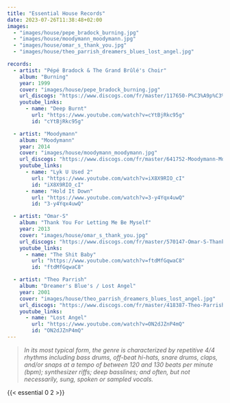 ```yaml
---
title: "Essential House Records"
date: 2023-07-26T11:38:48+02:00
images:
  - "images/house/pepe_bradock_burning.jpg"
  - "images/house/moodymann_moodymann.jpg"
  - "images/house/omar_s_thank_you.jpg"
  - "images/house/theo_parrish_dreamers_blues_lost_angel.jpg"

records:
  - artist: "Pépé Bradock & The Grand Brûlé's Choir"
    album: "Burning"
    year: 1999
    cover: "images/house/pepe_bradock_burning.jpg"
    url_discogs: "https://www.discogs.com/fr/master/117650-P%C3%A9p%C3%A9-Bradock-The-Grand-Br%C3%BBl%C3%A9s-Choir-Burning"
    youtube_links:
      - name: "Deep Burnt"
        url: "https://www.youtube.com/watch?v=cYtBjRkc95g"
        id: "cYtBjRkc95g"

  - artist: "Moodymann"
    album: "Moodymann"
    year: 2014
    cover: "images/house/moodymann_moodymann.jpg"
    url_discogs: "https://www.discogs.com/fr/master/641752-Moodymann-Moodymann"
    youtube_links:
      - name: "Lyk U Used 2"
        url: "https://www.youtube.com/watch?v=iX8X9RIO_cI"
        id: "iX8X9RIO_cI"
      - name: "Hold It Down"
        url: "https://www.youtube.com/watch?v=3-y4Yqx4uwQ"
        id: "3-y4Yqx4uwQ"

  - artist: "Omar-S"
    album: "Thank You For Letting Me Be Myself"
    year: 2013
    cover: "images/house/omar_s_thank_you.jpg"
    url_discogs: "https://www.discogs.com/fr/master/570147-Omar-S-Thank-You-For-Letting-Me-Be-Myself"
    youtube_links:
      - name: "The Shit Baby"
        url: "https://www.youtube.com/watch?v=ftdMfGqwaC8"
        id: "ftdMfGqwaC8"

  - artist: "Theo Parrish"
    album: "Dreamer's Blue's / Lost Angel"
    year: 2001
    cover: "images/house/theo_parrish_dreamers_blues_lost_angel.jpg"
    url_discogs: "https://www.discogs.com/fr/master/418387-Theo-Parrish-Dreamers-Blues-Lost-Angel"
    youtube_links:
      - name: "Lost Angel"
        url: "https://www.youtube.com/watch?v=ON2dJZnP4mQ"
        id: "ON2dJZnP4mQ"
---
```


> *In its most typical form, the genre is characterized by repetitive 4/4 rhythms including bass drums, off-beat hi-hats, snare drums, claps, and/or snaps at a tempo of between 120 and 130 beats per minute (bpm); synthesizer riffs; deep basslines; and often, but not necessarily, sung, spoken or sampled vocals.*

{{< essential 0 2 >}}